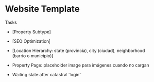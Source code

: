 # Website Template

Tasks
- [Property Subtype]
- [SEO Optimization]
- [Location Hierarchy: state (provincia), city (ciudad), neighborhood (barrio o municipio)]





- Property Page: placeholder image para imágenes cuando no cargan
- Waiting state after catastral 'login'
